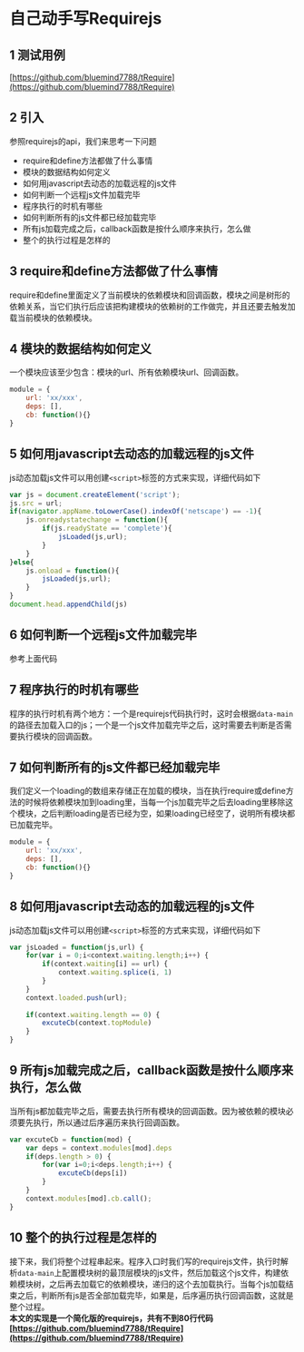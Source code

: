 # 自己动手写Requirejs
## 1 测试用例
[https://github.com/bluemind7788/tRequire](https://github.com/bluemind7788/tRequire)
## 2 引入
参照requirejs的api，我们来思考一下问题
- require和define方法都做了什么事情
- 模块的数据结构如何定义
- 如何用javascript去动态的加载远程的js文件
- 如何判断一个远程js文件加载完毕
- 程序执行的时机有哪些
- 如何判断所有的js文件都已经加载完毕
- 所有js加载完成之后，callback函数是按什么顺序来执行，怎么做
- 整个的执行过程是怎样的

## 3 require和define方法都做了什么事情
require和define里面定义了当前模块的依赖模块和回调函数，模块之间是树形的依赖关系，当它们执行后应该把构建模块的依赖树的工作做完，并且还要去触发加载当前模块的依赖模块。
## 4 模块的数据结构如何定义
一个模块应该至少包含：模块的url、所有依赖模块url、回调函数。
``` javascript
module = {
    url: 'xx/xxx',
    deps: [],
    cb: function(){}
}
```
## 5 如何用javascript去动态的加载远程的js文件
js动态加载js文件可以用创建`<script>`标签的方式来实现，详细代码如下
``` javascript
var js = document.createElement('script');
js.src = url;
if(navigator.appName.toLowerCase().indexOf('netscape') == -1){
    js.onreadystatechange = function(){
        if(js.readyState == 'complete'){
            jsLoaded(js,url);
        }
    }
}else{
    js.onload = function(){
        jsLoaded(js,url);
    }
}
document.head.appendChild(js)

```
## 6 如何判断一个远程js文件加载完毕
参考上面代码
## 7 程序执行的时机有哪些
程序的执行时机有两个地方：一个是requirejs代码执行时，这时会根据`data-main`的路径去加载入口的js；一个是一个js文件加载完毕之后，这时需要去判断是否需要执行模块的回调函数。
## 7 如何判断所有的js文件都已经加载完毕
我们定义一个loading的数组来存储正在加载的模块，当在执行require或define方法的时候将依赖模块加到loading里，当每一个js加载完毕之后去loading里移除这个模块，之后判断loading是否已经为空，如果loading已经空了，说明所有模块都已加载完毕。
``` javascript
module = {
    url: 'xx/xxx',
    deps: [],
    cb: function(){}
}
```
## 8 如何用javascript去动态的加载远程的js文件
js动态加载js文件可以用创建`<script>`标签的方式来实现，详细代码如下
``` javascript
var jsLoaded = function(js,url) {
	for(var i = 0;i<context.waiting.length;i++) {
		if(context.waiting[i] == url) {
			context.waiting.splice(i, 1)
		}
	}
	context.loaded.push(url);
	
	if(context.waiting.length == 0) {
		excuteCb(context.topModule)
	}
}

```
## 9 所有js加载完成之后，callback函数是按什么顺序来执行，怎么做
当所有js都加载完毕之后，需要去执行所有模块的回调函数。因为被依赖的模块必须要先执行，所以通过后序遍历来执行回调函数。
``` javascript
var excuteCb = function(mod) {
	var deps = context.modules[mod].deps
	if(deps.length > 0) {
		for(var i=0;i<deps.length;i++) {
			excuteCb(deps[i])
		}
	}
	context.modules[mod].cb.call();
}
```
## 10 整个的执行过程是怎样的
接下来，我们将整个过程串起来。程序入口时我们写的requirejs文件，执行时解析`data-main`上配置模块树的最顶层模块的js文件，然后加载这个js文件，构建依赖模块树，之后再去加载它的依赖模块，递归的这个去加载执行。当每个js加载结束之后，判断所有js是否全部加载完毕，如果是，后序遍历执行回调函数，这就是整个过程。   
**本文的实现是一个简化版的requirejs，共有不到80行代码[https://github.com/bluemind7788/tRequire](https://github.com/bluemind7788/tRequire)**

